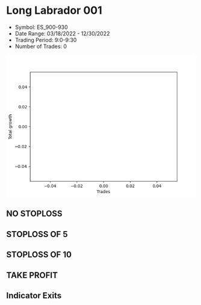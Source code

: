 # Long Labrador 001 
- Symbol: ES_900-930
- Date Range: 03/18/2022 - 12/30/2022
- Trading Period: 9:0-9:30
- Number of Trades: 0

![Plot](LongLabrador001ES_900-930.png)
## NO STOPLOSS














## STOPLOSS OF 5














## STOPLOSS OF 10














## TAKE PROFIT











## Indicator Exits


